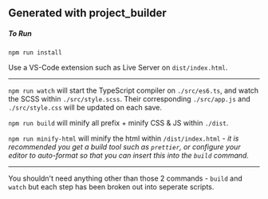 ## Generated with project_builder

##### To Run

`npm run install`

Use a VS-Code extension such as Live Server on `dist/index.html`.

---

`npm run watch` will start the TypeScript compiler on `./src/es6.ts`, and watch the SCSS within `./src/style.scss`. Their corresponding `./src/app.js` and `./src/style.css` will be updated on each save.

`npm run build` will minify all prefix + minify CSS & JS within `./dist`.

`npm run minify-html` will minify the html within `/dist/index.html` - _it is recommended you get a build tool such as `prettier`, or configure your editor to auto-format so that you can insert this into the `build` command._

---

You shouldn't need anything other than those 2 commands - `build` and `watch` but each step has been broken out into seperate scripts.
